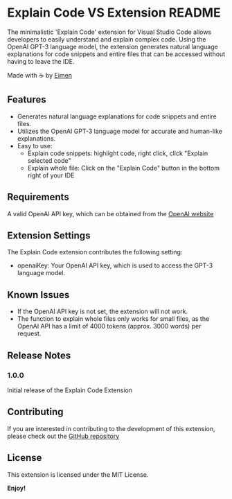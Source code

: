 # Explain Code VS Extension README

The minimalistic 'Explain Code' extension for Visual Studio Code allows developers to easily understand and explain complex code. Using the OpenAI GPT-3 language model, the extension generates natural language explanations for code snippets and entire files that can be accessed without having to leave the IDE.

Made with ☕ by [Eimen](https://twitter.com/eimenhmdt)

## Features

- Generates natural language explanations for code snippets and entire files.
- Utilizes the OpenAI GPT-3 language model for accurate and human-like explanations.
- Easy to use:
  - Explain code snippets: highlight code, right click, click "Explain selected code"
  - Explain whole file: Click on the "Explain Code" button in the bottom right of your IDE

## Requirements

A valid OpenAI API key, which can be obtained from the [OpenAI website](https://openai.com/)

## Extension Settings

The Explain Code extension contributes the following setting:

- openaiKey: Your OpenAI API key, which is used to access the GPT-3 language model.

## Known Issues

- If the OpenAI API key is not set, the extension will not work.
- The function to explain whole files only works for small files, as the OpenAI API has a limit of 4000 tokens (approx. 3000 words) per request.

## Release Notes

### 1.0.0

Initial release of the Explain Code Extension

## Contributing

If you are interested in contributing to the development of this extension, please check out the [GitHub repository](https://github.com/eimenhmdt/explain-code-vs-extension)

## License

This extension is licensed under the MIT License.

**Enjoy!**
